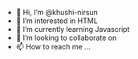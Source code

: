 - 👋 Hi, I’m @khushi-nirsun
- 👀 I’m interested in HTML
- 🌱 I’m currently learning Javascript
- 💞️ I’m looking to collaborate on 
- 📫 How to reach me ...

<!---
khushi-nirsun/khushi-nirsun is a ✨ special ✨ repository because its `README.md` (this file) appears on your GitHub profile.
You can click the Preview link to take a look at your changes.
--->
